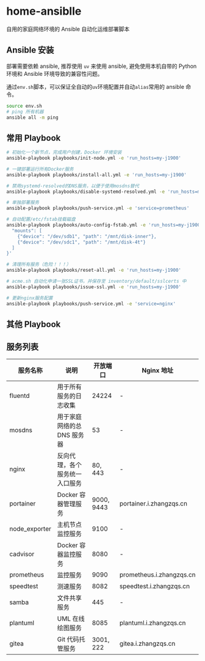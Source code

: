 # home-ansiblle

自用的家庭网络环境的 Ansible 自动化运维部署脚本

## Ansible 安装

部署需要依赖 ansible, 推荐使用 `uv` 来使用 ansible, 避免使用本机自带的 Python 环境和 Ansible 环境导致的兼容性问题。

通过`env.sh`脚本，可以保证全自动的`uv`环境配置并自动`alias`常用的 ansible 命令。

```bash
source env.sh
# ping 所有机器
ansible all -m ping
```

## 常用 Playbook

```bash
# 初始化一个新节点，完成用户创建，Docker 环境安装
ansible-playbook playbooks/init-node.yml -e 'run_hosts=my-j1900'

# 一键部署运行所有Docker服务
ansible-playbook playbooks/install-all.yml -e 'run_hosts=my-j1900'

# 禁用systemd-resolved的DNS服务，以便于使用mosdns替代
ansible-playbook playbooks/disable-systemd-resolved.yml -e 'run_hosts=my-j1900'

# 单独部署服务
ansible-playbook playbooks/push-service.yml -e 'service=prometheus'

# 自动配置/etc/fstab挂载磁盘
ansible-playbook playbooks/auto-config-fstab.yml -e 'run_hosts=my-j1900' --extra-vars '{
  "mounts": [
    {"device": "/dev/sdb1", "path": "/mnt/disk-inner"},
    {"device": "/dev/sdc1", "path": "/mnt/disk-4t"}
  ]
}'

# 清理所有服务（危险！！！）
ansible-playbook playbooks/reset-all.yml -e 'run_hosts=my-j1900'

# acme.sh 自动化申请一张SSL证书，并保存至 inventory/default/sslcerts 中
ansible-playbook playbooks/issue-ssl.yml -e 'run_hosts=my-j1900'

# 更新nginx服务配置
ansible-playbook playbooks/push-service.yml -e 'service=nginx'
```

## 其他 Playbook

## 服务列表

| 服务名称      | 说明                           | 开放端口   | Nginx 地址               |
| ------------- | ------------------------------ | ---------- | ------------------------ |
| fluentd       | 用于所有服务的日志收集         | 24224      | -                        |
| mosdns        | 用于家庭网络的总 DNS 服务器    | 53         | -                        |
| nginx         | 反向代理，各个服务统一入口服务 | 80, 443    | -                        |
| portainer     | Docker 容器管理服务            | 9000, 9443 | portainer.i.zhangzqs.cn  |
| node_exporter | 主机节点监控服务               | 9100       | -                        |
| cadvisor      | Docker 容器监控服务            | 8080       | -                        |
| prometheus    | 监控服务                       | 9090       | prometheus.i.zhangzqs.cn |
| speedtest     | 测速服务                       | 8082       | speedtest.i.zhangzqs.cn  |
| samba         | 文件共享服务                   | 445        | -                        |
| plantuml      | UML 在线绘图服务               | 8085       | plantuml.i.zhangzqs.cn   |
| gitea         | Git 代码托管服务               | 3001, 222  | gitea.i.zhangzqs.cn      |
